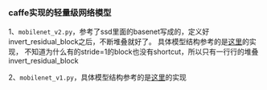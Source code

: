 ### caffe实现的轻量级网络模型
1、```mobilenet_v2.py```，参考了ssd里面的basenet写成的，定义好invert_residual_block之后，不断堆叠就好了。
具体模型结构参考的是[这里](https://github.com/shicai/MobileNet-Caffe/blob/master/mobilenet_v2_deploy.prototxt)的实现，
不知道为什么有的stride=1的block也没有shortcut，所以只有一行行的堆叠invert_residual_block

2、```mobilenet_v1.py```，具体模型结构参考的是[这里](https://github.com/shicai/MobileNet-Caffe/blob/master/mobilenet_deploy.prototxt)的实现

